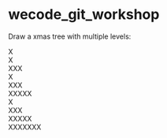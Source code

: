 # wecode_git_workshop


 Draw a xmas tree with multiple levels:

   X<br>
   X<br>
  XXX<br>
   X<br>
  XXX<br>
 XXXXX<br>
   X<br>
  XXX<br>
 XXXXX<br>
XXXXXXX<br>
